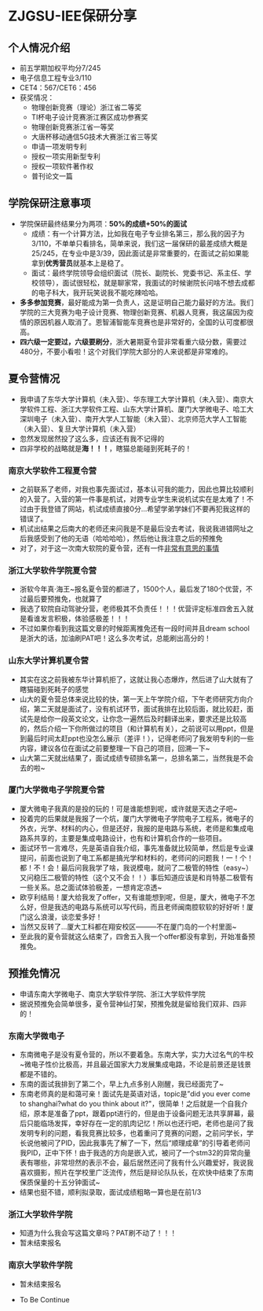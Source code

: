 # ZJGSU-IEE保研分享

## 个人情况介绍

* 前五学期加权平均分7/245
* 电子信息工程专业3/110
* CET4：567/CET6：456
* 获奖情况：
  * 物理创新竞赛（理论）浙江省二等奖
  * TI杯电子设计竞赛浙江赛区成功参赛奖
  * 物理创新竞赛浙江省一等奖
  * 大唐杯移动通信5G技术大赛浙江省三等奖
  * 申请一项发明专利
  * 授权一项实用新型专利
  * 授权一项软件著作权
  * 普刊论文一篇

## 学院保研注意事项

* 学院保研最终结果分为两项：**50%的成绩+50%的面试**
  * 成绩：有一个计算方法，比如我在电子专业排名第三，那么我的因子为3/110，不单单只看排名，简单来说，我们这一届保研的最差成绩大概是25/245，在专业中是3/39，因此面试是非常重要的，在面试之前如果能拿到**优秀营员**就基本上是稳了。
  * 面试：最终学院领导会组织面试（院长、副院长、党委书记、系主任、学校领导），面试很轻松，就是聊家常，我面试的时候谢院长问啥不想去成都的电子科大，我开玩笑说我不能吃辣哈哈。
* **多多参加竞赛**，最好能成为第一负责人，这是证明自己能力最好的方法。我们学院的三大竞赛为电子设计竞赛、物理创新竞赛、机器人竞赛，我这届因为疫情的原因机器人取消了。恩智浦智能车竞赛也是非常好的，全国的认可度都很高。
* **四六级一定要过，六级要刷分**，浙大暑期夏令营非常看重六级分数，需要过480分，不要小看啦！这个对我们学院大部分的人来说都是非常难的。

## 夏令营情况

* 我申请了东华大学计算机（未入营）、华东理工大学计算机（未入营）、南京大学软件工程、浙江大学软件工程、山东大学计算机、厦门大学微电子、哈工大深圳电子（未入营）、南开大学人工智能（未入营）、北京师范大学人工智能（未入营）、复旦大学计算机（未入营）
* 忽然发现居然投了这么多，应该还有我不记得的
* 四非学校的战略就是**海！！！**，瞎猫总能碰到死耗子的！

### 南京大学软件工程夏令营

* 之前联系了老师，对我也事先面试过，基本认可我的能力，因此也算比较顺利的入营了。入营的第一件事是机试，对跨专业学生来说机试实在是太难了！不过由于我登错了网站，机试成绩直接0分...希望学弟学妹们不要再犯我这样的错误了。
* 机试出结果之后南大的老师还来问我是不是最后没去考试，我说我进错网址之后我感受到了他的无语（哈哈哈哈），然后他让我注意之后的预推免
* 对了，对于这一次南大软院的夏令营，还有一件[非常有意思的事情](https://www.zhihu.com/question/404586996)

### 浙江大学软件学院夏令营

* 浙软今年真·海王~报名夏令营的都进了，1500个人，最后发了180个优营，不过最后要预推免，也就算了
* 我选了软院自动驾驶分营，老师极其不负责任！！！优营评定标准四舍五入就是看谁发言积极，体验感极差！！！
* 不过如果你看到我这篇文章的时候距离推免还有一段时间并且dream school是浙大的话，加油刷PAT吧！这么多次考试，总能刷出高分的！

### 山东大学计算机夏令营

* 其实在这之前我被东华计算机拒了，这就让我心态爆炸，然后进了山大就有了瞎猫碰到死耗子的感觉
* 山大的夏令营总体来说比较的快，第一天上午学院介绍，下午老师研究方向介绍，第二天就是面试了，没有机试环节，面试我排在比较后面，就比较赶，面试先是给你一段英文论文，让你念一遍然后及时翻译出来，要求还是比较高的，然后介绍一下你所做过的项目（和计算机有关），之前说可以用ppt，但是到最后时间太赶ppt也没怎么展示（差评！），记得老师问了我发明专利的一些内容，建议各位在面试之前要整理一下自己的项目，回溯一下~
* 山大第二天就出结果了，面试成绩专硕排名第一，总排名第二，当然我是不会去的啦~

### 厦门大学微电子学院夏令营

* 厦大微电子我真的是投的玩的！可是谁能想到呢，或许就是天选之子吧~
* 投着完的后果就是我报了一个坑，厦门大学微电子学院电子工程系，微电子的外衣，光学、材料的内心，但是还好，我报的是电路与系统，老师是和集成电路系共享的，主要是集成电路设计，也有和计算机合作的一些项目。
* 面试环节一言难尽，先是英语自我介绍，事先准备就比较简单，然后是专业课提问，前面也说到了电工系都是搞光学和材料的，老师问的问题我！一！个！都！不！会！最后问我我学了啥，我说模电，就问了二极管的特性（easy~）又问稳压二极管的特性（这个又不会！！）事后知道应该是和肖特基二极管有一些关系。总之面试体验极差，一想肯定凉透~
* 欧亨利结局！厦大给我发了offer，又有谁能想到呢，但是，厦大，微电子不怎么好，但是我选的电路与系统可以写代码，而且老师闽南腔软软的好好听！厦门这么浪漫，谈恋爱多好！
* 当然又反转了...厦大工科都在翔安校区———不在厦门岛的一个村里面~
* 至此我的夏令营就这么结束了，四舍五入我一个offer都没有拿到，开始准备预推免。

## 预推免情况

* 申请东南大学微电子、南京大学软件学院、浙江大学软件学院
* 据说预推免会简单很多，夏令营神仙打架，预推免就是留给我们双非、四非的！

### 东南大学微电子

* 东南微电子是没有夏令营的，所以不要着急。东南大学，实力大过名气的牛校~微电子性价比极高，并且最近国家大力发展集成电路，不论是前景还是钱景都是不错的。
* 东南的面试我排到了第二个，早上九点多别人刚醒，我已经面完了~
* 东南老师真的是和蔼可亲！面试先是英语对话，topic是”did you ever come to shanghai?what do you think about it?"，很简单！之后就是一个自我介绍，原本是准备了ppt，跟着ppt进行的，但是由于设备问题无法共享屏幕，最后只能临场发挥，幸好存在一定的肌肉记忆！所以也还行吧，老师也是问了我发明专利的问题，看我竞赛比较多，也着重问了竞赛的问题，之前问学长，学长说他被问了PID，因此我事先了解了一下，然后“顺理成章”的引导着老师问我PID，正中下怀！由于我选的方向是嵌入式，被问了一个stm32的异常向量表有哪些，非常坦然的表示不会，最后居然还问了我有什么兴趣爱好，我说我喜欢摄影，照片在学校里广泛流传，然后是辩论队队长，在欢快中结束了东南保质保量的十五分钟面试~
* 结果也挺不错，顺利拟录取，面试成绩粗略一算也是在前1/3

### 浙江大学软件学院

* 知道为什么我会写这篇文章吗？PAT刷不动了！！！
* 暂未结束报名

### 南京大学软件学院

* 暂未结束报名

* To Be Continue
